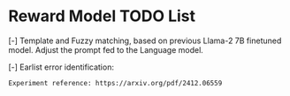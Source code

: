 # Reward Model TODO List

[-] Template and Fuzzy matching, based on previous Llama-2 7B finetuned model. Adjust the prompt fed to the Language model.

[-] Earlist error identification: 

    Experiment reference: https://arxiv.org/pdf/2412.06559

